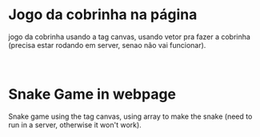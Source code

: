 # Jogo da cobrinha na página
jogo da cobrinha usando a tag canvas, usando vetor pra fazer a cobrinha (precisa estar rodando em server, senao não vai funcionar).
<br />
<br />
<br />
# Snake Game in webpage
Snake game using the tag canvas, using array to make the snake (need to run in a server, otherwise it won't work).
